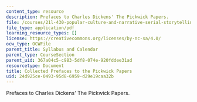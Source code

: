 ```yaml
---
content_type: resource
description: Prefaces to Charles Dickens' The Pickwick Papers.
file: /courses/21l-430-popular-culture-and-narrative-serial-storytelling-spring-2013/24d925ce049395d86959d29e19caa32b_MIT21L_430S13_dickens_2.pdf
file_type: application/pdf
learning_resource_types: []
license: https://creativecommons.org/licenses/by-nc-sa/4.0/
ocw_type: OCWFile
parent_title: Syllabus and Calendar
parent_type: CourseSection
parent_uid: 367a04c5-c983-5df8-074e-920fddee31ad
resourcetype: Document
title: Collected Prefaces to the Pickwick Papers
uid: 24d925ce-0493-95d8-6959-d29e19caa32b
---
```

Prefaces to Charles Dickens' The Pickwick Papers.